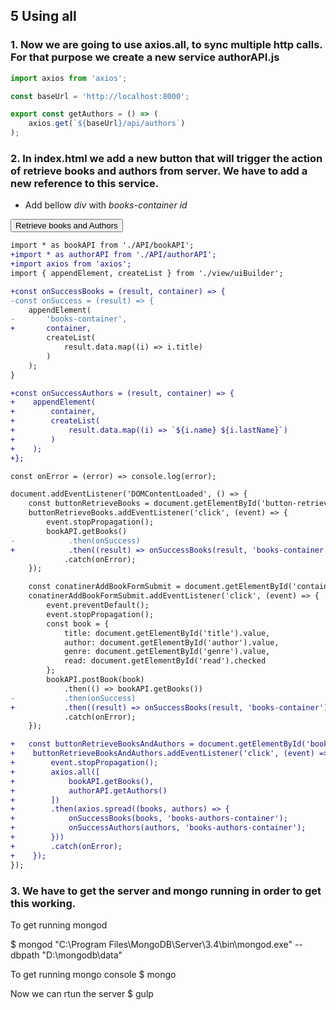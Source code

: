 ## 5 Using all

### 1. Now we are going to use axios.all, to sync multiple http calls. For that purpose we create a new service authorAPI.js

```javascript
import axios from 'axios';

const baseUrl = 'http://localhost:8000';

export const getAuthors = () => (
    axios.get(`${baseUrl}/api/authors`)
);
```

### 2. In index.html we add a new button that will trigger the action of retrieve books and  authors from server. We have to add a new reference to this service.

* Add bellow _div_ with _books-container id_

<div id="books-authors-container" class="container">
    <button id="button-retrieve-books-authors">Retrieve books and Authors</button>
</div>

```diff app.js
import * as bookAPI from './API/bookAPI';
+import * as authorAPI from './API/authorAPI';
+import axios from 'axios';
import { appendElement, createList } from './view/uiBuilder';

+const onSuccessBooks = (result, container) => {
-const onSuccess = (result) => {
    appendElement(
-       'books-container',
+       container,
        createList(
            result.data.map((i) => i.title)
        )
    );
}

+const onSuccessAuthors = (result, container) => {
+    appendElement(
+        container,
+        createList(
+            result.data.map((i) => `${i.name} ${i.lastName}`)
+        )
+    );
+};

const onError = (error) => console.log(error);

document.addEventListener('DOMContentLoaded', () => {
    const buttonRetrieveBooks = document.getElementById('button-retrieve-books');
    buttonRetrieveBooks.addEventListener('click', (event) => {
        event.stopPropagation();
        bookAPI.getBooks()
-            .then(onSuccess)
+            .then((result) => onSuccessBooks(result, 'books-container'))
            .catch(onError);
    });

    const conatinerAddBookFormSubmit = document.getElementById('container-add-book-form-submit');
    conatinerAddBookFormSubmit.addEventListener('click', (event) => {
        event.preventDefault();
        event.stopPropagation();
        const book = {
            title: document.getElementById('title').value,
            author: document.getElementById('author').value,
            genre: document.getElementById('genre').value,
            read: document.getElementById('read').checked
        };
        bookAPI.postBook(book)
            .then(() => bookAPI.getBooks())
-           .then(onSuccess)
+           .then((result) => onSuccessBooks(result, 'books-container'))
            .catch(onError);
    });

+   const buttonRetrieveBooksAndAuthors = document.getElementById('books-authors-container');
+    buttonRetrieveBooksAndAuthors.addEventListener('click', (event) => {
+        event.stopPropagation();
+        axios.all([
+            bookAPI.getBooks(),
+            authorAPI.getAuthors()
+        ])
+        .then(axios.spread((books, authors) => {
+            onSuccessBooks(books, 'books-authors-container');
+            onSuccessAuthors(authors, 'books-authors-container');
+        }))
+        .catch(onError);
+    });
});
```

### 3. We have to get the server and mongo running in order to get this working.

To get running mongod

$ mongod
"C:\Program Files\MongoDB\Server\3.4\bin\mongod.exe" --dbpath "D:\mongodb\data"

To get running mongo console
$ mongo

Now we can rtun the server
$ gulp
